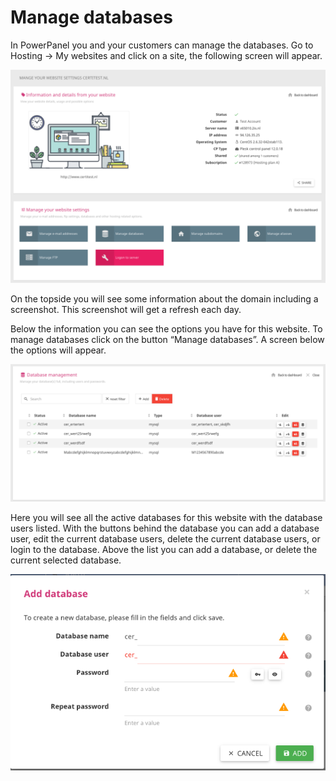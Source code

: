 # Manage databases

In PowerPanel you and your customers can manage the databases.
Go to Hosting -> My websites and click on a site, the following screen will appear.

![website detail](/images/website_detail.png)

On the topside you will see some information about the domain including a screenshot. This screenshot will get a refresh each day.

Below the information you can see the options you have for this website. To manage databases click on the button “Manage databases”. A screen below the options will appear.

![alias management](/images/database_management.png)

Here you will see all the active databases for this website with the database users listed.
With the buttons behind the database you can add a database user, edit the current database users, delete the current database users, or login to the database.
Above the list you can add a database, or delete the current selected database.

![add database](/images/add_database.png)
